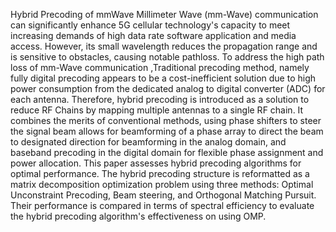Hybrid Precoding of mmWave
Millimeter Wave (mm-Wave) communication can significantly enhance 5G cellular technology's capacity to meet increasing demands of high data rate software application and media access. However, its small wavelength reduces the propagation range and is sensitive to obstacles, causing notable pathloss.
To address the high path loss of mm-Wave communication ,Traditional precoding method, namely fully digital precoding appears to be a cost-inefficient solution due to high power consumption from the dedicated analog to digital converter (ADC) for each antenna. Therefore, hybrid precoding is introduced as a solution to reduce RF Chains by mapping multiple antennas to a single RF chain. It combines the merits of conventional methods, using phase shifters to steer the signal beam allows for beamforming of a phase array to direct the beam to designated direction for beamforming in the analog domain, and baseband precoding in the digital domain for flexible phase assignment and power allocation.
This paper assesses hybrid precoding algorithms for optimal performance. The hybrid precoding structure is reformatted as a matrix decomposition optimization problem using three methods: Optimal Unconstraint Precoding, Beam steering, and Orthogonal Matching Pursuit. Their performance is compared in terms of spectral efficiency to evaluate the hybrid precoding algorithm's effectiveness on using OMP.

